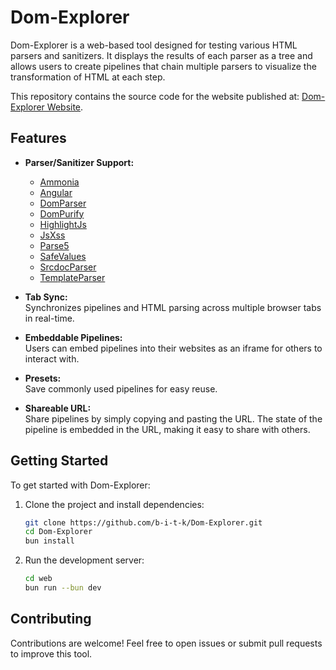 # Dom-Explorer

Dom-Explorer is a web-based tool designed for testing various HTML parsers and sanitizers. It displays the results of each parser as a tree and allows users to create pipelines that chain multiple parsers to visualize the transformation of HTML at each step. 

This repository contains the source code for the website published at: [Dom-Explorer Website](https://b-i-t-k.github.io/Dom-Explorer/).

## Features

- **Parser/Sanitizer Support:**
  - [Ammonia](https://github.com/rust-ammonia/ammonia)
  - [Angular](https://angular.io/)
  - [DomParser](https://developer.mozilla.org/en-US/docs/Web/API/DOMParser)
  - [DomPurify](https://github.com/cure53/DOMPurify)
  - [HighlightJs](https://highlightjs.org/)
  - [JsXss](https://jsxss.com/en/index.html)
  - [Parse5](https://github.com/inikulin/parse5)
  - [SafeValues](https://github.com/google/safevalues)
  - [SrcdocParser](https://developer.mozilla.org/en-US/docs/Web/API/HTMLIFrameElement/srcdoc)
  - [TemplateParser](https://developer.mozilla.org/en-US/docs/Web/API/HTMLTemplateElement)

- **Tab Sync:**  
  Synchronizes pipelines and HTML parsing across multiple browser tabs in real-time.

- **Embeddable Pipelines:**  
  Users can embed pipelines into their websites as an iframe for others to interact with.

- **Presets:**  
  Save commonly used pipelines for easy reuse.

- **Shareable URL:**  
  Share pipelines by simply copying and pasting the URL. The state of the pipeline is embedded in the URL, making it easy to share with others.

## Getting Started

To get started with Dom-Explorer:

1. Clone the project and install dependencies:
   ```bash
   git clone https://github.com/b-i-t-k/Dom-Explorer.git
   cd Dom-Explorer
   bun install
   ```

2. Run the development server:
   ```bash
   cd web
   bun run --bun dev
   ```

## Contributing

Contributions are welcome! Feel free to open issues or submit pull requests to improve this tool.
